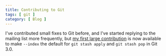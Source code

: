```yaml
---
title: Contributing to Git
tags: [ git ]
category: [ Blog ]
---
```


I've contributed small fixes to Git before, and I've started replying to the
mailing list more frequently, but [my first large contribution](https://lore.kernel.org/git/20250510183358.36806-1-ben.knoble+github@gmail.com/T/#m401ea75fd80edb213924368c016b01b52c8d57cf)
is now available to make `--index` the default for `git stash apply` and `git
stash pop` in Git 3.0.
